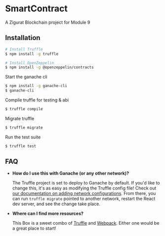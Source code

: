 # SmartContract

A Zigurat Blockchain project for Module 9

## Installation

```sh
# Install Truffle
$ npm install -g truffle

# Install OpenZeppelin
$ npm install -g @openzeppelin/contracts
```

Start the ganache cli

```sh
$ npm install -g ganache-cli
$ ganache-cli
```

Compile truffle for testing & abi

```sh
$ truffle compile
```

Migrate truffle

```sh
$ truffle migrate
```

Run the test suite

```sh
$ truffle test
```

## FAQ

- **How do I use this with Ganache (or any other network)?**

  The Truffle project is set to deploy to Ganache by default. If you'd like to change this, it's as easy as modifying the Truffle config file! Check out [our documentation on adding network configurations](https://trufflesuite.com/docs/truffle/reference/configuration/#networks). From there, you can run `truffle migrate` pointed to another network, restart the React dev server, and see the change take place.


- **Where can I find more resources?**

  This Box is a sweet combo of [Truffle](https://trufflesuite.com) and [Webpack](https://webpack.js.org). Either one would be a great place to start!

